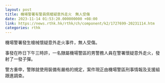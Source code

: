 ```yaml
---
layout: post
title: 機場警署有警員佩槍疑意外走火　無人受傷
date: 2023-11-14 01:53:20.000000000 +08:00
link: https://news.rthk.hk/rthk/ch/component/k2/1727699-20231114.htm
categories: rthk
---
```


機場警署發生槍械懷疑意外走火事件，無人受傷。

事發在昨日下午三時許，一名隸屬機場警區的男警務人員在警署懷疑意外走火，發射了一發子彈。

警方重申，警隊就使用裝備有嚴格的規定，案件現正由機場警區刑事情報及支援組跟進調查。

